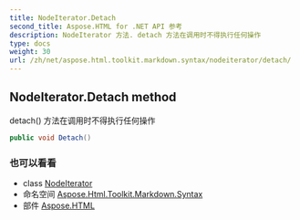 ```yaml
---
title: NodeIterator.Detach
second_title: Aspose.HTML for .NET API 参考
description: NodeIterator 方法. detach 方法在调用时不得执行任何操作
type: docs
weight: 30
url: /zh/net/aspose.html.toolkit.markdown.syntax/nodeiterator/detach/
---
```

## NodeIterator.Detach method

detach() 方法在调用时不得执行任何操作

```csharp
public void Detach()
```

### 也可以看看

* class [NodeIterator](../)
* 命名空间 [Aspose.Html.Toolkit.Markdown.Syntax](../../nodeiterator/)
* 部件 [Aspose.HTML](../../../)


